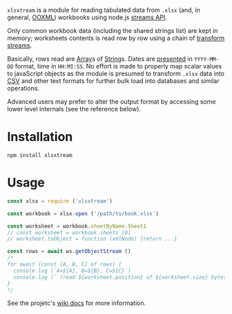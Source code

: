 `xlsxtream` is a module for reading tabulated data from `.xlsx` (and, in general, [OOXML](https://en.wikipedia.org/wiki/Office_Open_XML)) workbooks using node.js [streams API](https://nodejs.org/dist/latest/docs/api/stream.html). 

Only common workbook data (including the shared strings list) are kept in memory; worksheets contents is read row by row using a chain of [transform streams](https://nodejs.org/dist/latest/docs/api/stream.html#class-streamtransform).

Basically, rows read are [Array](https://developer.mozilla.org/en-US/docs/Web/JavaScript/Reference/Global_Objects/Array)s of [String](https://developer.mozilla.org/en-US/docs/Web/JavaScript/Reference/Global_Objects/String)s. Dates are [presented](https://github.com/do-/xlsxtream/wiki/DateTimeUtils) in `YYYY-MM-DD` format, time in `HH:MI:SS`. No effort is made to properly map scalar values to javaScript objects as the module is presumed to transform `.xlsx` data into [CSV](https://datatracker.ietf.org/doc/html/rfc4180) and other text formats for further bulk load into databases and similar operations.

Advanced users may prefer to alter the output format by accessing some lower level internals (see the reference below).

# Installation
```
npm install xlsxtream
```
# Usage
```js
const xlsx = require ('xlsxtream')

const workbook = xlsx.open ('/path/to/book.xlsx')

const worksheet = workbook.sheetByName.Sheet1
// const worksheet = workbook.sheets [0]
// worksheet.toObject = function (xmlNode) {return ...}

const rows = await ws.getObjectStream ()
/*
for await (const [A, B, C] of rows) {
  console.log (`A=${A}, B=${B}, C=${C}`)
  console.log (` (read ${worksheet.position} of ${worksheet.size} bytes)`)
}
*/
```

See the projetc's [wiki docs](https://github.com/do-/xlsxtream/wiki) for more information.

